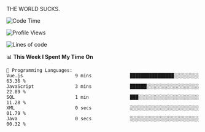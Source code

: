 THE WORLD SUCKS.

<!--START_SECTION:waka-->
![Code Time](http://img.shields.io/badge/Code%20Time-1%2C186%20hrs%2026%20mins-blue)

![Profile Views](http://img.shields.io/badge/Profile%20Views-0-blue)

![Lines of code](https://img.shields.io/badge/From%20Hello%20World%20I%27ve%20Written-1.6%20million%20lines%20of%20code-blue)

📊 **This Week I Spent My Time On** 

```text
💬 Programming Languages: 
Vue.js                   9 mins              ████████████████░░░░░░░░░   63.36 % 
JavaScript               3 mins              ██████░░░░░░░░░░░░░░░░░░░   22.89 % 
SQL                      1 min               ███░░░░░░░░░░░░░░░░░░░░░░   11.28 % 
XML                      0 secs              ░░░░░░░░░░░░░░░░░░░░░░░░░   01.79 % 
Java                     0 secs              ░░░░░░░░░░░░░░░░░░░░░░░░░   00.32 % 
```


<!--END_SECTION:waka-->

